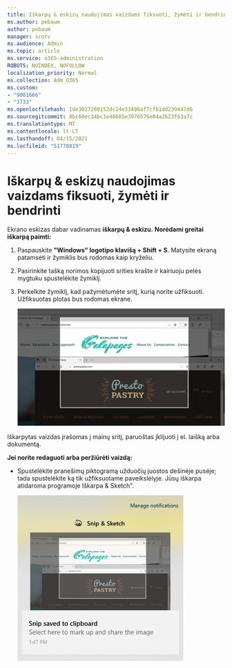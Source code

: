 ```yaml
---
title: Iškarpų & eskizų naudojimas vaizdams fiksuoti, žymėti ir bendrinti
ms.author: pebaum
author: pebaum
manager: scotv
ms.audience: Admin
ms.topic: article
ms.service: o365-administration
ROBOTS: NOINDEX, NOFOLLOW
localization_priority: Normal
ms.collection: Adm_O365
ms.custom:
- "9001666"
- "3733"
ms.openlocfilehash: 1de3027260152dc14e33496af7cfb1dd239447d6
ms.sourcegitcommit: 8bc60ec34bc1e40685e3976576e04a2623f63a7c
ms.translationtype: MT
ms.contentlocale: lt-LT
ms.lasthandoff: 04/15/2021
ms.locfileid: "51770819"
---
```

# <a name="use-snip--sketch-to-capture-mark-up-and-share-images"></a>Iškarpų & eskizų naudojimas vaizdams fiksuoti, žymėti ir bendrinti

Ekrano eskizas dabar vadinamas **iškarpų & eskizu.** **Norėdami greitai iškarpą paimti:**

1. Paspauskite **"Windows" logotipo klavišą + Shift + S**. Matysite ekraną patamsėti ir žymiklis bus rodomas kaip kryželiu. 

2. Pasirinkite tašką norimos kopijuoti srities krašte ir kairiuoju pelės mygtuku spustelėkite žymiklį. 

3. Perkelkite žymiklį, kad pažymėtumėte sritį, kurią norite užfiksuoti. Užfiksuotas plotas bus rodomas ekrane.

   ![paryškintos pažymėtos srities vaizdas](media/snipone.png)

Iškarpytas vaizdas įrašomas į mainų sritį, paruoštas įklijuoti į el. laišką arba dokumentą. 

**Jei norite redaguoti arba peržiūrėti vaizdą:** 

- Spustelėkite pranešimų piktogramą užduočių juostos dešinėje pusėje; tada spustelėkite ką tik užfiksuotame paveikslėlyje. Jūsų iškarpa atidaroma programoje Iškarpa & Sketch".

   ![paveikslėlio, rodomą iškarpų programėlėje, vaizdas](media/sniptwo.png)
